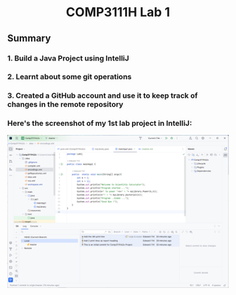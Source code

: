 # <p style="text-align: center">**COMP3111H Lab 1** 
## **Summary** 


### 1. Build a Java Project using IntelliJ
### 2. Learnt about some git operations
### 3. Created a GitHub account and use it to keep track of changes in the remote repository
###
### Here's the screenshot of my  1st lab project in IntelliJ:

 <p style="text-align: center"><img src="../../../../lab.png" width="850"/>

